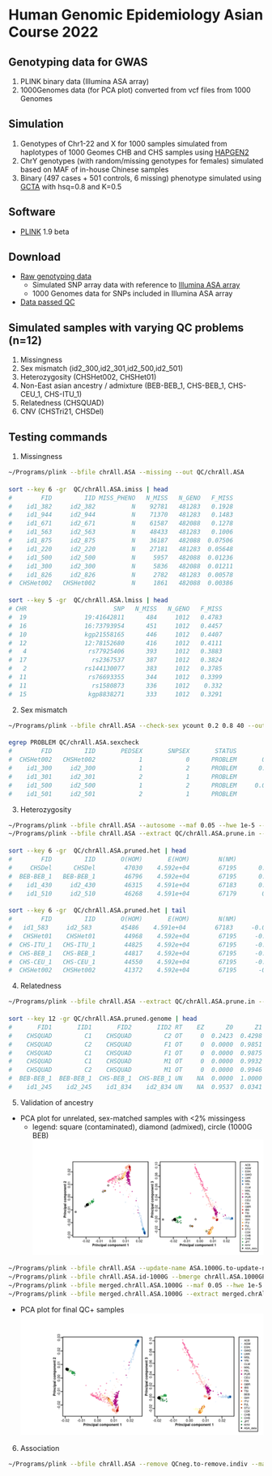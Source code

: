 # Human Genomic Epidemiology Asian Course 2022

## Genotyping data for GWAS

1. PLINK binary data (Illumina ASA array)
2. 1000Genomes data (for PCA plot) converted from vcf files from 1000 Genomes 

## Simulation
1. Genotypes of Chr1-22 and X for 1000 samples simulated from haplotypes of 1000 Geomes CHB and CHS samples using [HAPGEN2](https://mathgen.stats.ox.ac.uk/genetics_software/hapgen/hapgen2.html)
2. ChrY genotypes (with random/missing genotypes for females) simulated based on MAF of in-house Chinese samples
3. Binary (497 cases + 501 controls, 6 missing) phenotype simulated using [GCTA](https://yanglab.westlake.edu.cn/software/gcta/#GWASSimulation) with hsq=0.8 and K=0.5

## Software
- [PLINK](https://www.cog-genomics.org/plink2/) 1.9 beta

## Download
- [Raw genotyping data](https://drive.google.com/file/d/1DBppyTtW5X924nHe-2SkDp359qcM_QKX/view?usp=sharing)
  - Simulated SNP array data with reference to [Illumina ASA array](https://www.illumina.com/products/by-type/microarray-kits/infinium-asian-screening.html)
  - 1000 Genomes data for SNPs included in Illumina ASA array
- [Data passed QC](https://drive.google.com/file/d/1E7eAqvOrA_uJJ9d-lrSlRNUG_-Ybgu1d/view?usp=sharing)

## Simulated samples with varying QC problems (n=12)
1. Missingness
2. Sex mismatch (id2_300,id2_301,id2_500,id2_501)
3. Heterozygosity (CHSHet002, CHSHet01)
4. Non-East asian ancestry / admixture (BEB-BEB_1, CHS-BEB_1, CHS-CEU_1, CHS-ITU_1)
5. Relatedness (CHSQUAD)
6. CNV (CHSTri21, CHSDel)

## Testing commands
1. Missingness
```bash
~/Programs/plink --bfile chrAll.ASA --missing --out QC/chrAll.ASA

sort --key 6 -gr  QC/chrAll.ASA.imiss | head
#        FID         IID MISS_PHENO   N_MISS   N_GENO   F_MISS
#    id1_382     id2_382          N    92781   481283   0.1928
#    id1_944     id2_944          N    71370   481283   0.1483
#    id1_671     id2_671          N    61587   482088   0.1278
#    id1_563     id2_563          N    48433   481283   0.1006
#    id1_875     id2_875          N    36187   482088  0.07506
#    id1_220     id2_220          N    27181   481283  0.05648
#    id1_500     id2_500          N     5957   482088  0.01236
#    id1_300     id2_300          N     5836   482088  0.01211
#    id1_826     id2_826          N     2782   481283  0.00578
#  CHSHet002   CHSHet002          N     1861   482088  0.00386
  
sort --key 5 -gr  QC/chrAll.ASA.lmiss | head
# CHR                        SNP   N_MISS   N_GENO   F_MISS
#  19                19:41642811      484     1012   0.4783
#  16                16:73793954      451     1012   0.4457
#  10                kgp21558165      446     1012   0.4407
#  12                12:78152680      416     1012   0.4111
#   4                 rs77925406      393     1012   0.3883
#  17                  rs2367537      387     1012   0.3824
#   2                rs144130077      383     1012   0.3785
#  11                 rs76693355      344     1012   0.3399
#  11                  rs1580873      336     1012    0.332
#  15                 kgp8838271      333     1012   0.3291
```
2. Sex mismatch
```bash
~/Programs/plink --bfile chrAll.ASA --check-sex ycount 0.2 0.8 40 --out QC/chrAll.ASA

egrep PROBLEM QC/chrAll.ASA.sexcheck
#        FID         IID       PEDSEX       SNPSEX       STATUS            F   YCOUNT
#  CHSHet002   CHSHet002            1            0      PROBLEM       0.6763      804
#    id1_300     id2_300            1            2      PROBLEM      0.03288        2
#    id1_301     id2_301            2            1      PROBLEM            1      802
#    id1_500     id2_500            1            2      PROBLEM     0.008734        2
#    id1_501     id2_501            2            1      PROBLEM            1      805
```
3. Heterozygosity
```bash
~/Programs/plink --bfile chrAll.ASA --autosome --maf 0.05 --hwe 1e-5 --geno 0.02 --indep-pairwise 200 50 0.1 --out QC/chrAll.ASA
~/Programs/plink --bfile chrAll.ASA --extract QC/chrAll.ASA.prune.in --het --out QC/chrAll.ASA.pruned

sort --key 6 -gr  QC/chrAll.ASA.pruned.het | head
#        FID         IID       O(HOM)       E(HOM)        N(NM)            F
#     CHSDel      CHSDel        47030    4.592e+04        67195      0.05212
#  BEB-BEB_1   BEB-BEB_1        46796    4.592e+04        67195      0.04112
#    id1_430     id2_430        46315    4.591e+04        67183      0.01886
#    id1_510     id2_510        46268    4.591e+04        67179       0.0168
 
sort --key 6 -gr  QC/chrAll.ASA.pruned.het | tail
#        FID         IID       O(HOM)       E(HOM)        N(NM)            F
#   id1_583     id2_583        45486    4.591e+04        67183     -0.02004
#   CHSHet01    CHSHet01        44968    4.592e+04        67195     -0.04481
#  CHS-ITU_1   CHS-ITU_1        44825    4.592e+04        67195     -0.05153
#  CHS-BEB_1   CHS-BEB_1        44817    4.592e+04        67195     -0.05191
#  CHS-CEU_1   CHS-CEU_1        44550    4.592e+04        67195     -0.06446
#  CHSHet002   CHSHet002        41372    4.592e+04        67195      -0.2138
```
4. Relatedness
```bash
~/Programs/plink --bfile chrAll.ASA --extract QC/chrAll.ASA.prune.in --genome --out QC/chrAll.ASA.pruned

sort --key 12 -gr QC/chrAll.ASA.pruned.genome | head
#       FID1       IID1       FID2       IID2 RT    EZ      Z0      Z1      Z2  PI_HAT PHE       DST     PPC   RATIO
#    CHSQUAD         C1    CHSQUAD         C2 OT     0  0.2423  0.4298  0.3279  0.5428  -1  0.870124  1.0000 11.0616
#    CHSQUAD         C2    CHSQUAD         F1 OT     0  0.0000  0.9851  0.0149  0.5075  -1  0.843984  1.0000      NA
#    CHSQUAD         C1    CHSQUAD         F1 OT     0  0.0000  0.9875  0.0125  0.5062  -1  0.843597  1.0000      NA
#    CHSQUAD         C1    CHSQUAD         M1 OT     0  0.0000  0.9932  0.0068  0.5034  -1  0.842704  1.0000      NA
#    CHSQUAD         C2    CHSQUAD         M1 OT     0  0.0000  0.9946  0.0054  0.5027  -1  0.842481  1.0000      NA
#  BEB-BEB_1  BEB-BEB_1  CHS-BEB_1  CHS-BEB_1 UN    NA  0.0000  1.0000  0.0000  0.5000  -1  0.834296  1.0000      NA
#    id1_245    id2_245    id1_834    id2_834 UN    NA  0.9537  0.0341  0.0122  0.0293  -1  0.751325  0.9736  2.1466
 ```
5. Validation of ancestry
- PCA plot for unrelated, sex-matched samples with <2% missingess
  - legend: square (contaminated), diamond (admixed), circle (1000G BEB)
![PCA plot with contaminated and non-Asian samples](https://github.com/claratsm/Human-Genomic-Epidemiology-Asian-Course-2022/blob/fe5bc3de3eed9959106186cea2690e9c6a9261d1/Figures/ASA.1000G.pcaPlot.pc1-3.png)
```bash
~/Programs/plink --bfile chrAll.ASA --update-name ASA.1000G.to-update-name.snp --make-bed --out chrAll.ASA.id-1000G
~/Programs/plink --bfile chrAll.ASA.id-1000G --bmerge chrAll.ASA.1000GP-All --geno 0.05 --make-bed --out merged.chrAll.ASA.1000G
~/Programs/plink --bfile merged.chrAll.ASA.1000G --maf 0.05 --hwe 1e-5 --geno 0.05 --indep-pairwise 200 50 0.1 --out merged.chrAll.ASA.1000G
~/Programs/plink --bfile merged.chrAll.ASA.1000G --extract merged.chrAll.ASA.1000G.prune.in --pca 3 --out merged.chrAll.ASA.1000G.pruned
```
- PCA plot for final QC+ samples
![PCA plot for samples passing QC](https://github.com/claratsm/Human-Genomic-Epidemiology-Asian-Course-2022/blob/fe5bc3de3eed9959106186cea2690e9c6a9261d1/Figures/ASA.1000G.QCed.pcaPlot.pc1-3.png)

6. Association
```bash
~/Programs/plink --bfile chrAll.ASA --remove QCneg.to-remove.indiv --maf 0.01 --geno 0.05 --hwe 1e-5 --assoc --adjust --out assoc/chrAll.ASA.QCpos.binary
```
